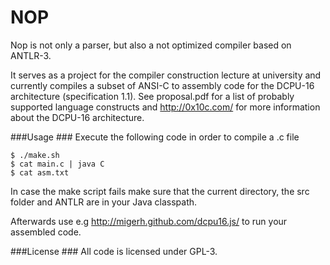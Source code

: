 # NOP #
Nop is not only a parser, but also a not optimized compiler based on ANTLR-3.

It serves as a project for the compiler construction lecture at university and currently compiles a subset of ANSI-C to assembly code for the DCPU-16 architecture (specification 1.1).
See proposal.pdf for a list of probably supported language constructs and http://0x10c.com/ for more information about the DCPU-16 architecture.

###Usage ###
Execute the following code in order to compile a .c file
````
$ ./make.sh
$ cat main.c | java C 
$ cat asm.txt
````

In case the make script fails make sure that the current directory, the src folder and ANTLR are in your Java classpath. 

Afterwards use e.g http://migerh.github.com/dcpu16.js/ to run your assembled code. 

###License ###
All code is licensed under GPL-3.